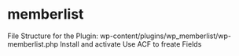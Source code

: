 # memberlist
File Structure for the Plugin: wp-content/plugins/wp_memberlist/wp-memberlist.php
Install and activate
Use ACF to freate Fields
